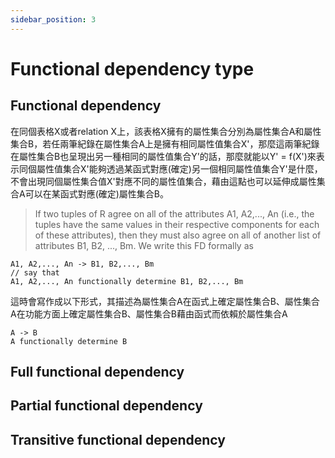 ```yaml
---
sidebar_position: 3
---
```


# Functional dependency type


## Functional dependency

在同個表格X或者relation X上，該表格X擁有的屬性集合分別為屬性集合A和屬性集合B，若任兩筆紀錄在屬性集合A上是擁有相同屬性值集合X'，那麼這兩筆紀錄在屬性集合B也呈現出另一種相同的屬性值集合Y'的話，那麼就能以Y' = f(X')來表示同個屬性值集合X'能夠透過某函式對應(確定)另一個相同屬性值集合Y'是什麼，不會出現同個屬性集合值X'對應不同的屬性值集合，藉由這點也可以延伸成屬性集合A可以在某函式對應(確定)屬性集合B。
> If two tuples of R agree on all of the attributes A1, A2,..., An (i.e., the tuples have the same values in their respective components for each of these attributes), then they must also agree on all of another list of attributes B1, B2, ..., Bm. We write this FD formally as 
```
A1, A2,..., An -> B1, B2,..., Bm
// say that
A1, A2,..., An functionally determine B1, B2,..., Bm
```

這時會寫作成以下形式，其描述為屬性集合A在函式上確定屬性集合B、屬性集合A在功能方面上確定屬性集合B、屬性集合B藉由函式而依賴於屬性集合A
```
A -> B
A functionally determine B
```

## Full functional dependency

## Partial functional dependency

## Transitive functional dependency
